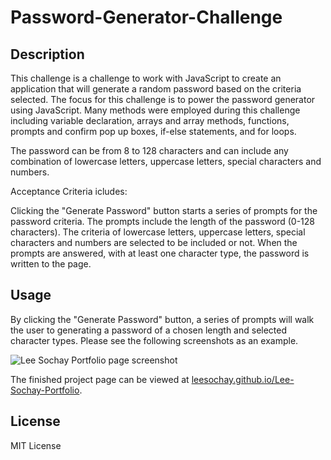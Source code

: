 # Password-Generator-Challenge

## Description

This challenge is a challenge to work with JavaScript to create an application that will generate a random password based on the criteria selected. The focus for this challenge is to power the password generator using JavaScript. Many methods were employed during this challenge including variable declaration, arrays and array methods, functions, prompts and confirm pop up boxes, if-else statements, and for loops.

The password can be from 8 to 128 characters and can include any combination of lowercase letters, uppercase letters, special characters and numbers.

Acceptance Criteria icludes:

Clicking the "Generate Password" button starts a series of prompts for the password criteria.
The prompts include the length of the password (0-128 characters).
The criteria of lowercase letters, uppercase letters, special characters and numbers are selected to be included or not.
When the prompts are answered, with at least one character type, the password is written to the page.

## Usage

By clicking the "Generate Password" button, a series of prompts will walk the user to generating a password of a chosen length and selected character types. Please see the following screenshots as an example.

![Lee Sochay Portfolio page screenshot](assets/images/LeeSochayPortfolioScreenshot.jpg)

The finished project page can be viewed at [leesochay.github.io/Lee-Sochay-Portfolio](https://leesochay.github.io/Lee-Sochay-Portfolio/).

## License

MIT License
